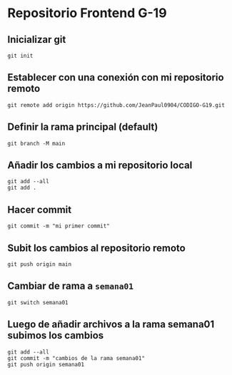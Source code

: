 # Repositorio Frontend G-19

## Inicializar git

```
git init
```

## Establecer con una conexión con mi repositorio remoto

```
git remote add origin https://github.com/JeanPaul0904/CODIGO-G19.git
```

## Definir la rama principal (default)

```
git branch -M main
```

## Añadir los cambios a mi repositorio local

```
git add --all
git add .
```

## Hacer commit

```
git commit -m "mi primer commit"
```

## Subit los cambios al repositorio remoto

```
git push origin main
```

## Cambiar de rama a `semana01`

```
git switch semana01
```

## Luego de añadir archivos a la rama semana01 subimos los cambios

```
git add --all
git commit -m "cambios de la rama semana01"
git push origin semana01
```

